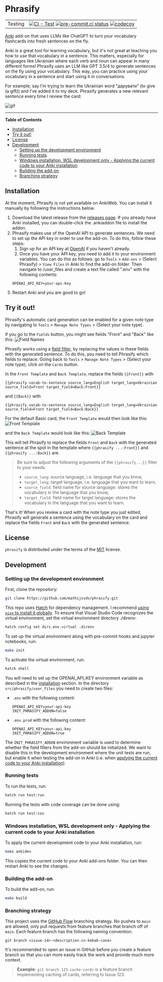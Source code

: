 # Phrasify
| | |
|--- | --- |
| Testing | [![CI - Test](https://github.com/mathijsvdv/phrasify/actions/workflows/unit-tests.yml/badge.svg)](https://github.com/mathijsvdv/phrasify/actions/workflows/unit-tests.yml) [![pre-commit.ci status](https://results.pre-commit.ci/badge/github/mathijsvdv/phrasify/main.svg)](https://results.pre-commit.ci/latest/github/mathijsvdv/phrasify/main) [![codecov](https://codecov.io/gh/mathijsvdv/phrasify/graph/badge.svg?token=PISQ2ZER6N)](https://codecov.io/gh/mathijsvdv/phrasify) |

[Anki](https://apps.ankiweb.net/) add-on that uses LLMs like ChatGPT to turn your vocabulary flashcards into fresh sentences on the fly.

Anki is a great tool for learning vocabulary, but it's not great at teaching you how to *use* that vocabulary in a sentence. This matters, especially for languages like Ukrainian where each verb and noun can appear in many different forms! Phrasify uses an LLM like GPT 3.5/4 to generate sentences on the fly using your vocabulary. This way, you can practice using your vocabulary in a sentence and start using it in conversations.

For example, say I'm trying to learn the Ukrainian word "дарувати" (to give (a gift)) and I've added it to my deck. Phrasify generates a new relevant sentence every time I review the card:

![gif](assets/Phrasify%20demo%20short.gif)

-----

**Table of Contents**

- [Installation](#installation)
- [Try it out!](#try-it-out)
- [License](#license)
- [Development](#development)
    - [Setting up the development environment](#setting-up-the-development-environment)
    - [Running tests](#running-tests)
    - [Windows installation, WSL development only - Applying the current code to your Anki installation](#windows-installation-wsl-development-only---applying-the-current-code-to-your-anki-installation)
    - [Building the add-on](#building-the-add-on)
    - [Branching strategy](#branching-strategy)

## Installation
At the moment, Phrasify is not yet available on AnkiWeb. You can install it manually by following the instructions below.
1. Download the latest release from the [releases page](https://github.com/mathijsvdv/phrasify/releases). If you already have Anki installed, you can double-click the .ankiaddon file to install the addon.
2. Phrasify makes use of the OpenAI API to generate sentences. We need to set up the API key in order to use the add-on. To do this, follow these steps:
    1. Sign up for an API key at [OpenAI](https://beta.openai.com/signup/) if you haven't already.
    2. Once you have your API key, you need to add it to your environment variables. You can do this as follows: go to `Tools` > `Add-ons` > (Select Phrasify) > `View Files` in Anki to find the add-on folder. Then navigate to /user_files and create a text file called ".env" with the following contents:
    ```
    OPENAI_API_KEY=your-api-key
    ```
3. Restart Anki and you are good to go!

## Try it out!
Phrasify's automatic card generation can be enabled for a given note type by navigating to `Tools` > `Manage Note Types` > (Select your note type).

If you go to the `Fields` button, you might see fields "Front" and "Back" like this:
![Field Names](assets/field%20names.png)

Phrasify works using a [field filter](https://docs.ankiweb.net/templates/fields.html), by replacing the values in these fields with the generated
sentence. To do this, you need to tell Phrasify which fields to replace. Going back to
`Tools` > `Manage Note Types` > (Select your note type), click on the `Cards` button.

In the `Front Template` and `Back Template`, replace the fields `{{Front}}` with
```
{{phrasify vocab-to-sentence source_lang=English target_lang=Ukrainian source_field=Front target_field=Back:Front}}
```

and `{{Back}}` with
```
{{phrasify vocab-to-sentence source_lang=English target_lang=Ukrainian source_field=Front target_field=Back:Back}}
```

For the default Basic card, the `Front Template` would then look like this:
![Front Template](assets/front%20template.png)

and the `Back Template` would look like this:
![Back Template](assets/back%20template.png)

This will tell Phrasify to replace the fields `Front` and `Back` with the generated sentence
at the spot in the template where `{{phrasify ...:Front}}` and `{{phrasify ...:Back}}` are.

> Be sure to adjust the following arguments of the `{{phrasify...}}` filter to your needs:
> - `source_lang`: source language, i.e. language that you know,
> - `target_lang`: target language, i.e. language that you want to learn,
> - `source_field`: field name for source language: stores the vocabulary in the language that you know,
> - `target_field`: field name for target language: stores the vocabulary in the language that you want to learn.

That's it! When you review a card with the note type you just edited, Phrasify will generate a sentence using the vocabulary on the card and replace the fields `Front` and `Back` with the generated sentence.

## License
`phrasify` is distributed under the terms of the [MIT](https://spdx.org/licenses/MIT.html) license.

## Development
### Setting up the development environment
First, clone the repository:
```bash
git clone https://github.com/mathijsvdv/phrasify.git
```

This repo uses [Hatch](https://github.com/pypa/hatch) for dependency management. I recommend
[using `pipx` to install it globally](https://hatch.pypa.io/latest/install/). To ensure that Visual Studio Code recognizes the virtual environment, set the virtual environment directory ./direnv:
```bash
hatch config set dirs.env.virtual .direnv
```

To set up the virtual environment along with pre-commit hooks and jupyter notebooks, run:
```bash
make init
```

To activate the virtual environment, run:
```bash
hatch shell
```

You will need to set up the OPENAI_API_KEY environment variable as described in the [installation](#installation) section.
In the directory `src/phrasify/user_files` you need to create two files:
- `.env` with the following content:
    ```
    OPENAI_API_KEY=your-api-key
    INIT_PHRASIFY_ADDON=false
    ```
- `.env.prod` with the following content:
    ```
    OPENAI_API_KEY=your-api-key
    INIT_PHRASIFY_ADDON=true
    ```

The `INIT_PHRASIFY_ADDON` environment variable is used to determine whether the field filters from the
add-on should be initialized. We want to disable this in the development environment where
the unit tests are run, but enable it when testing the add-on in Anki (i.e. when [applying the current code to your Anki installation](#windows-installation-wsl-development-only---applying-the-current-code-to-your-anki-installation)).

### Running tests
To run the tests, run:
```bash
hatch run test:run
```

Running the tests with code coverage can be done using:
```bash
hatch run test:cov
```

### Windows installation, WSL development only - Applying the current code to your Anki installation
To apply the current development code to your Anki installation, run:
```bash
make ankidev
```

This copies the current code to your Anki add-ons folder. You can then restart Anki to see the changes.

### Building the add-on
To build the add-on, run:
```bash
make build
```

### Branching strategy
This project uses the [GitHub Flow](https://githubflow.github.io/]) branching strategy. No pushes to `main` are allowed, only pull requests from feature branches that branch off of `main`. Each feature branch has the following naming convention:
```
git branch <issue-id>-<description-in-kebab-case>
```
It's recommended to open an issue in GitHub before you create a feature branch so that you can more easily track the work and provide much more context.

> **Example**: `git branch 123-cache-cards` is a feature branch implementing caching of cards, referring to Issue 123.
